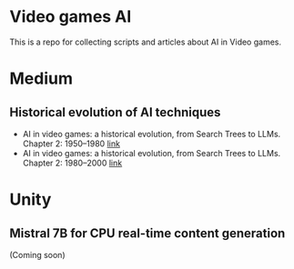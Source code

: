 # Video games AI
This is a repo for collecting scripts and articles about AI in Video games.

# Medium
## Historical evolution of AI techniques
- AI in video games: a historical evolution, from Search Trees to LLMs. Chapter 2: 1950–1980 [link](https://medium.com/@jjmcarrascosa/ai-in-video-games-a-historical-evolution-from-search-trees-to-llms-chapter-1-1950-1980-f3b04d6e9dc8)
- AI in video games: a historical evolution, from Search Trees to LLMs. Chapter 2: 1980–2000 [link](https://medium.com/@jjmcarrascosa/ai-in-video-games-a-historical-evolution-from-search-trees-to-llms-chapter-2-1980-2000-341bc31860d9)

# Unity
## Mistral 7B for CPU real-time content generation
(Coming soon)
